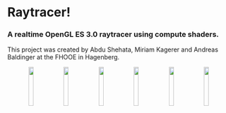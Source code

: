 # Raytracer!
### A realtime OpenGL ES 3.0 raytracer using compute shaders.
This project was created by Abdu Shehata, Miriam Kagerer and Andreas Baldinger at the FHOOE in Hagenberg.

<p align="middle">
<img src="./app/img/store_screen_1.png" width="15%">

<img src="./app/img/store_screen_2.png" width="15%">

<img src="./app/img/store_screen_3.png" width="15%">

<img src="./app/img/store_screen_4.png" width="15%">

<img src="./app/img/store_screen_5.png" width="15%">

<img src="./app/img/store_screen_6.png" width="15%">
</p>
